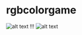 # rgbcolorgame
![alt text](https://i.imgur.com/JTes7fz.png)
!!!
![alt text](https://i.imgur.com/GdwP7T3.png)
